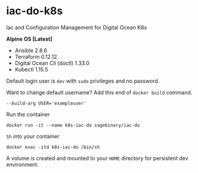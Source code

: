 # iac-do-k8s
Iac and Configuration Management for Digital Ocean K8s

**Alpine OS [Latest]**

- Ansible 2.8.6
- Terraform 0.12.12
- Digital Ocean Cli (doctl) 1.33.0
- Kubectl 1.15.5

Default login user is `dev` with `sudo` privileges and no password.

Want to change default username? Add this end of `docker build` command.

`--build-arg USER='exampleuser'`

Run the container

```shell
docker run -it --name k8s-iac-do sagebinary/iac-do
```

`Sh` into your container

```shell
docker exec -itd k8s-iac-do /bin/sh
```

A volume is created and mounted to your `HOME` directory for persistent dev environment. 
